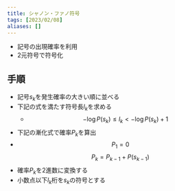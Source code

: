 ```yaml
---
title: シャノン・ファノ符号
tags: [2023/02/08]
aliases: []
---
```


- 記号の出現確率を利用
- 2元符号で符号化
## 手順
- 記号$s_k$を発生確率の大きい順に並べる
- 下記の式を満たす符号長$l_k$を求める
	- $$-\log P(s_k)\leq l_k<-\log P(s_k)+1$$
- 下記の漸化式で確率$P_k$を算出
- $$P_1=0$$
$$P_k=P_{k-1}+P(s_{k-1})$$
- 確率$P_k$を2進数に変換する
- 小数点以下$l_k$桁を$s_k$の符号とする